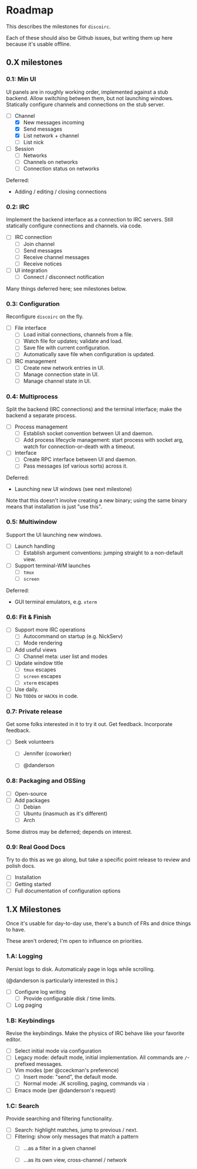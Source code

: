 # Roadmap

This describes the milestones for `discoirc`.

Each of these should also be Github issues, but writing them up here because
it's usable offline.

## 0.X milestones

### 0.1: Min UI
UI panels are in roughly working order, implemented against a stub backend.
Allow switching between them, but not launching windows. Statically
configure channels and connections on the stub server.

- [ ] Channel
  - [X] New messages incoming
  - [X] Send messages
  - [X] List network + channel
  - [ ] List nick
- [ ] Session
  - [ ] Networks
  - [ ] Channels on networks
  - [ ] Connection status on networks

Deferred:

- Adding / editing / closing connections

### 0.2: IRC
Implement the backend interface as a connection to IRC servers. Still
statically configure connections and channels. via code.

- [ ] IRC connection
  - [ ] Join channel
  - [ ] Send messages
  - [ ] Receive channel messages
  - [ ] Receive notices
- [ ] UI integration
  - [ ] Connect / disconnect notification

Many things deferred here; see milestones below.

### 0.3: Configuration
Reconfigure `discoirc` on the fly.

- [ ] File interface
  - [ ] Load initial connections, channels from a file.
  - [ ] Watch file for updates; validate and load.
  - [ ] Save file with current configuration.
  - [ ] Automatically save file when configuration is updated.
- [ ] IRC management
  - [ ] Create new network entries in UI.
  - [ ] Manage connection state in UI.
  - [ ] Manage channel state in UI.

### 0.4: Multiprocess
Split the backend (IRC connections) and the terminal interface; make the backend a separate
process.

- [ ] Process management
  - [ ] Establish socket convention between UI and daemon.
  - [ ] Add process lifecycle management: start process with socket arg, watch
    for connection-or-death with a timeout.
- [ ] Interface
  - [ ] Create RPC interface between UI and daemon.
  - [ ] Pass messages (of various sorts) across it.

Deferred:

- Launching new UI windows (see next milestone)

Note that this doesn't involve creating a new binary; using the same binary
means that installation is just "use this".

### 0.5: Multiwindow
Support the UI launching new windows.


- [ ] Launch handling
  - [ ] Establish argument conventions: jumping straight to a non-default view.
- [ ] Support terminal-WM launches
  - [ ] `tmux`
  - [ ] `screen`

Deferred:

- GUI terminal emulators, e.g. `xterm`

### 0.6: Fit & Finish

- [ ] Support more IRC operations
  - [ ] Autocommand on startup (e.g. NickServ)
  - [ ] Mode rendering
- [ ] Add useful views
  - [ ] Channel meta: user list and modes
- [ ] Update window title
  - [ ] `tmux` escapes
  - [ ] `screen` escapes
  - [ ] `xterm` escapes
- [ ] Use daily.
- [ ] No `TODO`s or `HACK`s in code.

### 0.7: Private release
Get some folks interested in it to try it out. Get feedback. Incorporate
feedback.

- [ ] Seek volunteers
  - [ ] Jennifer (coworker)
  - [ ] @danderson


### 0.8: Packaging and OSSing

- [ ] Open-source
- [ ] Add packages
  - [ ] Debian
  - [ ] Ubuntu (inasmuch as it's different)
  - [ ] Arch

Some distros may be deferred; depends on interest.


### 0.9: Real Good Docs
Try to do this as we go along, but take a specific point release to review and
polish docs.

- [ ] Installation
- [ ] Getting started
- [ ] Full documentation of configuration options

## 1.X Milestones
Once it's usable for day-to-day use, there's a bunch of FRs and dnice things to
have.

These aren't ordered; I'm open to influence on priorities.

### 1.A: Logging
Persist logs to disk. Automaticaly page in logs while scrolling.

(@danderson is particularly interested in this.)

- [ ] Configure log writing
  - [ ] Provide configurable disk / time limits.
- [ ] Log paging

### 1.B: Keybindings
Revise the keybindings. Make the physics of IRC behave like your favorite
editor.

- [ ] Select initial mode via configuration
- [ ] Legacy mode: default mode, initial implementation. All commands are
  `/`-prefixed messages.
- [ ] Vim modes (per @cceckman's preference)
  - [ ] Insert mode: "send", the default mode.
  - [ ] Normal mode: JK scrolling, paging, commands via `:`
- [ ] Emacs mode (per @danderson's request)

### 1.C: Search
Provide searching and filtering functionality.

- [ ] Search: highlight matches, jump to previous / next.
- [ ] Filtering: show only messages that match a pattern
  - [ ] ...as a filter in a given channel
  - [ ] ...as its own view, cross-channel / network


